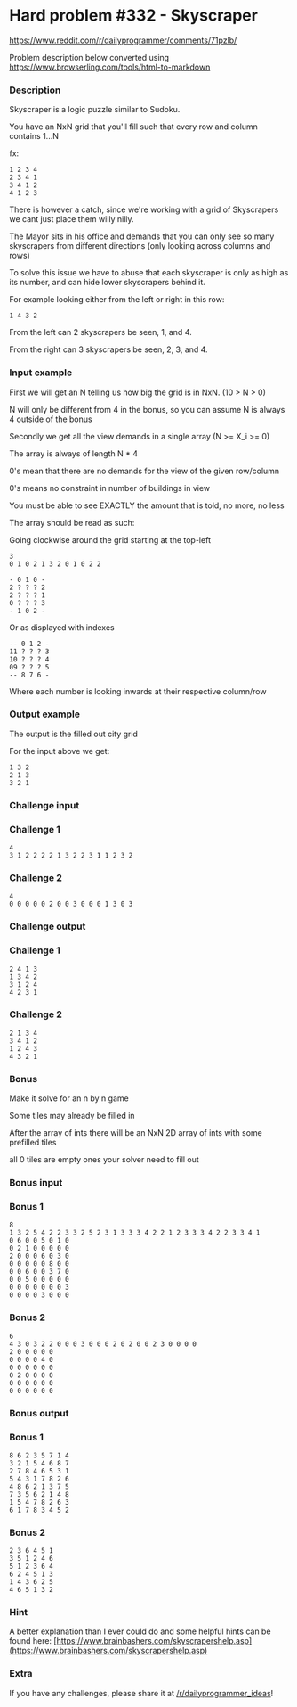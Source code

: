 # Hard problem #332 - Skyscraper

<https://www.reddit.com/r/dailyprogrammer/comments/71pzlb/>

Problem description below converted using <https://www.browserling.com/tools/html-to-markdown>

### Description

Skyscraper is a logic puzzle similar to Sudoku.

You have an NxN grid that you'll fill such that every row and column contains 1...N

fx:

    1 2 3 4
    2 3 4 1
    3 4 1 2
    4 1 2 3

There is however a catch, since we're working with a grid of Skyscrapers we cant just place them willy nilly.

The Mayor sits in his office and demands that you can only see so many skyscrapers from different directions (only looking across columns and rows)

To solve this issue we have to abuse that each skyscraper is only as high as its number, and can hide lower skyscrapers behind it.

For example looking either from the left or right in this row:

    1 4 3 2

From the left can 2 skyscrapers be seen, 1, and 4.

From the right can 3 skyscrapers be seen, 2, 3, and 4.

### Input example

First we will get an N telling us how big the grid is in NxN. (10 > N > 0)

N will only be different from 4 in the bonus, so you can assume N is always 4 outside of the bonus

Secondly we get all the view demands in a single array (N >= X_i >= 0)

The array is always of length N * 4

0's mean that there are no demands for the view of the given row/column

0's means no constraint in number of buildings in view

You must be able to see EXACTLY the amount that is told, no more, no less

The array should be read as such:

Going clockwise around the grid starting at the top-left

    3
    0 1 0 2 1 3 2 0 1 0 2 2

    - 0 1 0 -
    2 ? ? ? 2
    2 ? ? ? 1
    0 ? ? ? 3
    - 1 0 2 -

Or as displayed with indexes

    -- 0 1 2 -
    11 ? ? ? 3
    10 ? ? ? 4
    09 ? ? ? 5
    -- 8 7 6 -

Where each number is looking inwards at their respective column/row

### Output example

The output is the filled out city grid

For the input above we get:

    1 3 2
    2 1 3
    3 2 1

### Challenge input

### Challenge 1

    4
    3 1 2 2 2 2 1 3 2 2 3 1 1 2 3 2

### Challenge 2

    4
    0 0 0 0 0 2 0 0 3 0 0 0 1 3 0 3

### Challenge output

### Challenge 1

    2 4 1 3
    1 3 4 2
    3 1 2 4
    4 2 3 1

### Challenge 2

    2 1 3 4
    3 4 1 2
    1 2 4 3
    4 3 2 1

### Bonus

Make it solve for an n by n game

Some tiles may already be filled in

After the array of ints there will be an NxN 2D array of ints with some prefilled tiles

all 0 tiles are empty ones your solver need to fill out

### Bonus input

### Bonus 1

    8
    1 3 2 5 4 2 2 3 3 2 5 2 3 1 3 3 3 4 2 2 1 2 3 3 3 4 2 2 3 3 4 1
    0 6 0 0 5 0 1 0
    0 2 1 0 0 0 0 0
    2 0 0 0 6 0 3 0
    0 0 0 0 0 8 0 0
    0 0 6 0 0 3 7 0
    0 0 5 0 0 0 0 0
    0 0 0 0 0 0 0 3
    0 0 0 0 3 0 0 0

### Bonus 2

    6
    4 3 0 3 2 2 0 0 0 3 0 0 0 2 0 2 0 0 2 3 0 0 0 0
    2 0 0 0 0 0
    0 0 0 0 4 0
    0 0 0 0 0 0
    0 2 0 0 0 0
    0 0 0 0 0 0
    0 0 0 0 0 0

### Bonus output

### Bonus 1

    8 6 2 3 5 7 1 4
    3 2 1 5 4 6 8 7
    2 7 8 4 6 5 3 1
    5 4 3 1 7 8 2 6
    4 8 6 2 1 3 7 5
    7 3 5 6 2 1 4 8
    1 5 4 7 8 2 6 3
    6 1 7 8 3 4 5 2

### Bonus 2

    2 3 6 4 5 1
    3 5 1 2 4 6
    5 1 2 3 6 4
    6 2 4 5 1 3
    1 4 3 6 2 5
    4 6 5 1 3 2

### Hint

A better explanation than I ever could do and some helpful hints can be found here: [https://www.brainbashers.com/skyscrapershelp.asp](https://www.brainbashers.com/skyscrapershelp.asp)

### Extra

If you have any challenges, please share it at [/r/dailyprogrammer_ideas](/r/dailyprogrammer_ideas)!
